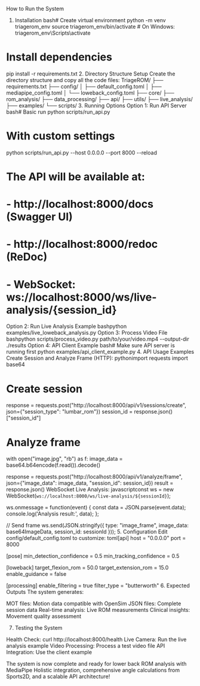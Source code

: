 How to Run the System

1. Installation
   bash# Create virtual environment
   python -m venv triagerom_env
   source triagerom_env/bin/activate # On Windows: triagerom_env\Scripts\activate

# Install dependencies

pip install -r requirements.txt 2. Directory Structure Setup
Create the directory structure and copy all the code files:
TriageROM/
├── requirements.txt
├── config/
│ ├── default_config.toml
│ ├── mediapipe_config.toml
│ └── loweback_config.toml
├── core/
├── rom_analysis/
├── data_processing/
├── api/
├── utils/
├── live_analysis/
├── examples/
└── scripts/ 3. Running Options
Option 1: Run API Server
bash# Basic run
python scripts/run_api.py

# With custom settings

python scripts/run_api.py --host 0.0.0.0 --port 8000 --reload

# The API will be available at:

# - http://localhost:8000/docs (Swagger UI)

# - http://localhost:8000/redoc (ReDoc)

# - WebSocket: ws://localhost:8000/ws/live-analysis/{session_id}

Option 2: Run Live Analysis Example
bashpython examples/live_loweback_analysis.py
Option 3: Process Video File
bashpython scripts/process_video.py path/to/your/video.mp4 --output-dir ./results
Option 4: API Client Example
bash# Make sure API server is running first
python examples/api_client_example.py 4. API Usage Examples
Create Session and Analyze Frame (HTTP):
pythonimport requests
import base64

# Create session

response = requests.post("http://localhost:8000/api/v1/sessions/create",
json={"session_type": "lumbar_rom"})
session_id = response.json()["session_id"]

# Analyze frame

with open("image.jpg", "rb") as f:
image_data = base64.b64encode(f.read()).decode()

response = requests.post("http://localhost:8000/api/v1/analyze/frame",
json={"image_data": image_data, "session_id": session_id})
result = response.json()
WebSocket Live Analysis:
javascriptconst ws = new WebSocket(`ws://localhost:8000/ws/live-analysis/${sessionId}`);

ws.onmessage = function(event) {
const data = JSON.parse(event.data);
console.log('Analysis result:', data);
};

// Send frame
ws.send(JSON.stringify({
type: "image_frame",
image_data: base64ImageData,
session_id: sessionId
})); 5. Configuration
Edit config/default_config.toml to customize:
toml[api]
host = "0.0.0.0"
port = 8000

[pose]
min_detection_confidence = 0.5
min_tracking_confidence = 0.5

[loweback]
target_flexion_rom = 50.0
target_extension_rom = 15.0
enable_guidance = false

[processing]
enable_filtering = true
filter_type = "butterworth" 6. Expected Outputs
The system generates:

MOT files: Motion data compatible with OpenSim
JSON files: Complete session data
Real-time analysis: Live ROM measurements
Clinical insights: Movement quality assessment

7. Testing the System

Health Check: curl http://localhost:8000/health
Live Camera: Run the live analysis example
Video Processing: Process a test video file
API Integration: Use the client example

The system is now complete and ready for lower back ROM analysis with MediaPipe Holistic integration, comprehensive angle calculations from Sports2D, and a scalable API architecture!
